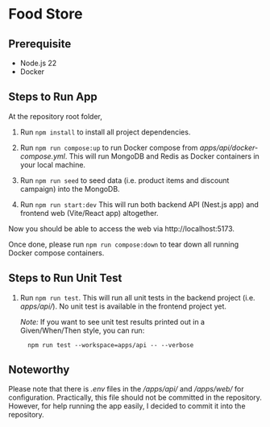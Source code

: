 # Food Store

## Prerequisite

- Node.js 22
- Docker

## Steps to Run App

At the repository root folder,

1. Run `npm install` to install all project dependencies.

2. Run `npm run compose:up` to run Docker compose from _apps/api/docker-compose.yml_.
   This will run MongoDB and Redis as Docker containers in your local machine.

3. Run `npm run seed` to seed data (i.e. product items and discount campaign) into the MongoDB.

4. Run `npm run start:dev`
   This will run both backend API (Nest.js app) and frontend web (Vite/React app) altogether.

Now you should be able to access the web via http://localhost:5173.

Once done, please run `npm run compose:down` to tear down all running Docker compose containers.

## Steps to Run Unit Test

1. Run `npm run test`.
   This will run all unit tests in the backend project (i.e. _apps/api/_). No unit test is available in the frontend project yet.

   *Note:* If you want to see unit test results printed out in a Given/When/Then style,
         you can run:
         
         npm run test --workspace=apps/api -- --verbose


## Noteworthy

Please note that there is *.env* files in the */apps/api/* and */apps/web/* for configuration. Practically, this file should not be committed in the repository. However, for help running the app easily, I decided to commit it into the repository.
